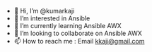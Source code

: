 - 👋 Hi, I’m @kumarkaji
- 👀 I’m interested in Ansible
- 🌱 I’m currently learning Ansible AWX
- 💞️ I’m looking to collaborate on Ansible AWX
- 📫 How to reach me : Email kkaji@gmail.com

<!---
kumarkaji/kumarkaji is a ✨ special ✨ repository because its `README.md` (this file) appears on your GitHub profile.
You can click the Preview link to take a look at your changes.
--->

